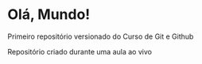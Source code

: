 # Olá, Mundo!
 Primeiro repositório versionado do Curso de Git e Github

 Repositório criado durante uma aula ao vivo
